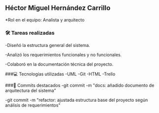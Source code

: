 ## Héctor Miguel Hernández Carrillo
*Rol en el equipo: Analista y arquitecto

### 🛠️ Tareas realizadas
-Diseñó la estructura general del sistema.

-Analizó los requerimientos funcionales y no funcionales.

-Colaboró en la documentación técnica del proyecto.

###💻 Tecnologías utilizadas
-UML
-Git
-HTML
-Trello

###📌 Commits destacados
-git commit -m "docs: añadido documento de arquitectura del sistema"

-git commit -m "refactor: ajustada estructura base del proyecto según análisis de requerimientos"